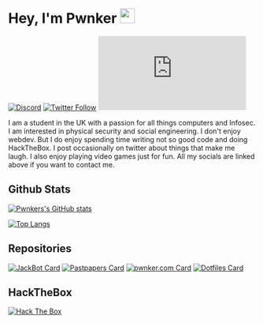 # Hey, I'm Pwnker <img src="https://raw.githubusercontent.com/MartinHeinz/MartinHeinz/master/wave.gif" width="30px">
[![Discord](https://img.shields.io/discord/827894573711228948?color=%236F85CDFF&logo=discord&style=for-the-badge)](https://pwnker.com/discord) [![Twitter Follow](https://img.shields.io/twitter/follow/pwnk3r?color=%231F9BE7FF&label=%40pwnk3r&logo=twitter&style=for-the-badge)](https://twitter.com/pwnk3r) [![Website](https://img.shields.io/website?style=for-the-badge&up_color=green&up_message=🌐&url=https%3A%2F%2Fpwnker.com)](https://pwnker.com)

I am a student in the UK with a passion for all things computers and Infosec. I am interested in physical security and social engineering. I don't enjoy webdev. But I do enjoy spending time writing not so good code and doing HackTheBox. I post occasionally on twitter about things that make me laugh. I also enjoy playing video games just for fun. All my socials are linked above if you want to contact me.

## Github Stats
[![Pwnkers's GitHub stats](https://github-readme-stats.vercel.app/api?username=pwnker&count_private=true&show_icons=true&theme=dark)](https://github.com/pwnker/)

[![Top Langs](https://github-readme-stats.vercel.app/api/top-langs/?username=pwnker&theme=dark&langs_count=5&layout=compact)](https://github.com/pwnker/)


## Repositories 
[![JackBot Card](https://github-readme-stats.vercel.app/api/pin/?username=pwnker&repo=Jackbot&theme=dark)](https://github.com/pwnker/jackbot) [![Pastpapers Card](https://github-readme-stats.vercel.app/api/pin/?username=pwnker&repo=pastpapers&theme=dark)](https://github.com/pwnker/pastpapers) [![pwnker.com Card](https://github-readme-stats.vercel.app/api/pin/?username=pwnker&repo=pwnker.github.io&theme=dark)](https://github.com/pwnker/pwnker.github.io) [![Dotfiles Card](https://github-readme-stats.vercel.app/api/pin/?username=pwnker&repo=Dotfiles-and-scripts&theme=dark)](https://github.com/pwnker/dotfiles-and-scripts)

## HackTheBox
<a href="https://www.hackthebox.eu/profile/131031"> <img src="http://www.hackthebox.eu/badge/image/131031" alt="Hack The Box"> </a>
